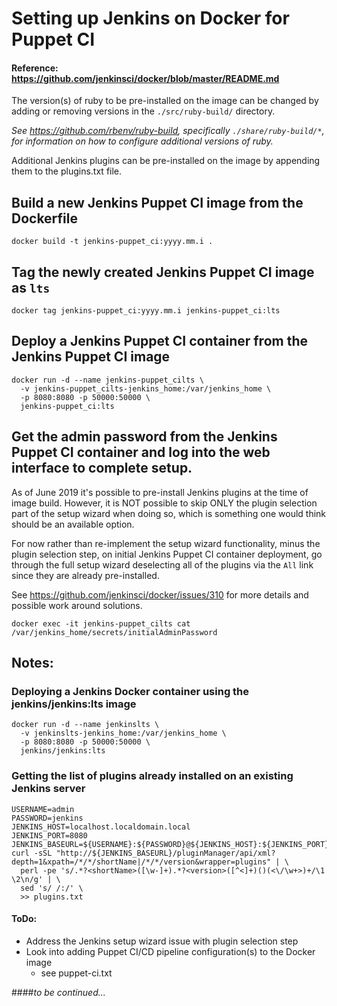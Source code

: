
# Setting up Jenkins on Docker for Puppet CI

#### Reference: https://github.com/jenkinsci/docker/blob/master/README.md

The version(s) of ruby to be pre-installed on the image can be changed by adding or removing versions in the `./src/ruby-build/` directory.

_See https://github.com/rbenv/ruby-build, specifically `./share/ruby-build/*`, for information on how to configure additional versions of ruby._

Additional Jenkins plugins can be pre-installed on the image by appending them to the plugins.txt file.

## Build a new Jenkins Puppet CI image from the Dockerfile

`docker build -t jenkins-puppet_ci:yyyy.mm.i .`

## Tag the newly created Jenkins Puppet CI image as `lts`
`docker tag jenkins-puppet_ci:yyyy.mm.i jenkins-puppet_ci:lts`

## Deploy a Jenkins Puppet CI container from the Jenkins Puppet CI image
```
docker run -d --name jenkins-puppet_cilts \
  -v jenkins-puppet_cilts-jenkins_home:/var/jenkins_home \
  -p 8080:8080 -p 50000:50000 \
  jenkins-puppet_ci:lts
```

## Get the admin password from the Jenkins Puppet CI container and log into the web interface to complete setup.
As of June 2019 it's possible to pre-install Jenkins plugins at the time of image build. However, it is NOT possible to skip ONLY the plugin selection part of the setup wizard when doing so, which is something one would think should be an available option.

For now rather than re-implement the setup wizard functionality, minus the plugin selection step, on initial Jenkins Puppet CI container deployment, go through the full setup wizard deselecting all of the plugins via the `All` link since they are already pre-installed.
 
See https://github.com/jenkinsci/docker/issues/310 for more details and possible work around solutions.

`docker exec -it jenkins-puppet_cilts cat /var/jenkins_home/secrets/initialAdminPassword`

## Notes:
### Deploying a Jenkins Docker container using the jenkins/jenkins:lts image
```
docker run -d --name jenkinslts \
  -v jenkinslts-jenkins_home:/var/jenkins_home \
  -p 8080:8080 -p 50000:50000 \
  jenkins/jenkins:lts
```

### Getting the list of plugins already installed on an existing Jenkins server
```
USERNAME=admin
PASSWORD=jenkins
JENKINS_HOST=localhost.localdomain.local
JENKINS_PORT=8080
JENKINS_BASEURL=${USERNAME}:${PASSWORD}@${JENKINS_HOST}:${JENKINS_PORT}
curl -sSL "http://${JENKINS_BASEURL}/pluginManager/api/xml?depth=1&xpath=/*/*/shortName|/*/*/version&wrapper=plugins" | \
  perl -pe 's/.*?<shortName>([\w-]+).*?<version>([^<]+)()(<\/\w+>)+/\1 \2\n/g' | \
  sed 's/ /:/' \
  >> plugins.txt
```


#### ToDo:
- Address the Jenkins setup wizard issue with plugin selection step
- Look into adding Puppet CI/CD pipeline configuration(s) to the Docker image
  - see puppet-ci.txt

####_to be continued..._
